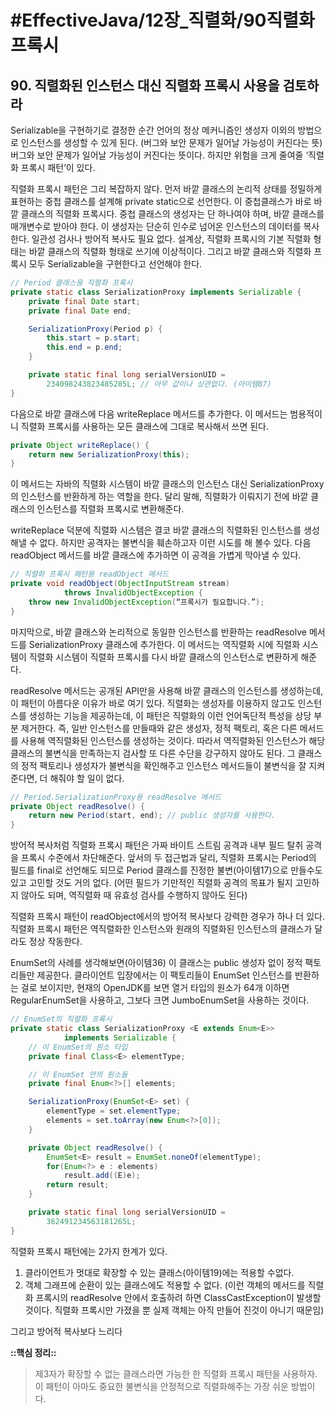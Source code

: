 # #EffectiveJava/12장_직렬화/90직렬화프록시


## 90. 직렬화된 인스턴스 대신 직렬화 프록시 사용을 검토하라


Serializable을 구현하기로 결정한 순간 언어의 정상 메커니즘인 생성자 이외의 방법으로 인스턴스를 생성할 수 있게 된다. (버그와 보안 문제가 일어날 가능성이 커진다는 뜻)
버그와 보안 문제가 일어날 가능성이 커진다는 뜻이다. 하지만 위험을 크게 줄여줄 ‘직렬화 프록시 패턴’이 있다.

직렬화 프록시 패턴은 그리 복잡하지 않다. 먼저 바깥 클래스의 논리적 상태를 정밀하게 표현하는 중첩 클래스를 설계해 private static으로 선언한다. 이 중첩클래스가 바로 바깥 클래스의 직렬화 프록시다. 중첩 클래스의 생성자는 단 하나여야 하며, 바깥 클래스를 매개변수로 받아야 한다. 이 생성자는 단순히 인수로 넘어온 인스턴스의 데이터를 복사한다. 일관성 검사나 방어적 복사도 필요 없다. 설계상, 직렬화 프록시의 기본 직렬화 형태는 바깥 클래스의 직렬화 형태로 쓰기에 이상적이다. 그리고 바깥 클래스와 직렬화 프록시 모두 Serializable을 구현한다고 선언해야 한다.

```java
// Period 클래스용 직렬화 프록시
private static class SerializationProxy implements Serializable {
	private final Date start;
	private final Date end;

	SerializationProxy(Period p) {
		this.start = p.start;
		this.end = p.end;
	}

	private static final long serialVersionUID = 
		234098243823485285L; // 아무 값이나 상관없다. (아이템87)
}
```

다음으로 바깥 클래스에 다음 writeReplace 메서드를 추가한다. 이 메서드는 범용적이니 직렬화 프록시를 사용하는 모든 클래스에 그대로 복사해서 쓰면 된다.

```java
private Object writeReplace() {
	return new SerializationProxy(this);
}
```

이 메서드는 자바의 직렬화 시스템이 바깥 클래스의 인스턴스 대신 SerializationProxy의 인스턴스를 반환하게 하는 역할을 한다. 달리 말해, 직렬화가 이뤄지기 전에 바깥 클래스의 인스턴스를 직렬화 프록시로 변환해준다.

writeReplace 덕분에 직렬화 시스템은 결코 바깥 클래스의 직렬화된 인스턴스를 생성해낼 수 없다. 하지만 공격자는 불변식을 훼손하고자 이런 시도를 해 볼수 있다. 다음 readObject 메서드를 바깥 클래스에 추가하면 이 공격을 가볍게 막아낼 수 있다.

```java
// 직렬화 프록시 패턴용 readObject 메서드
private void readObject(ObjectInputStream stream)
			throws InvalidObjectException {
	throw new InvalidObjectException(“프록시가 필요합니다.”);
}
```

마지막으로, 바깥 클래스와 논리적으로 동일한 인스턴스를 반환하는 readResolve 메서드를 SerializationProxy 클래스에 추가한다. 이 메서드는 역직렬화 시에 직렬화 시스템이 직렬화 시스템이 직렬화 프록시를 다시 바깥 클래스의 인스턴스로 변환하게 해준다.

readResolve 메서드는 공개된 API만을 사용해 바깥 클래스의 인스턴스를 생성하는데, 이 패턴이 아름다운 이유가 바로 여기 있다. 직렬화는 생성자를 이용하지 않고도 인스턴스를 생성하는 기능을 제공하는데, 이 패턴은 직렬화의 이런 언어독단적 특성을 상당 부분 제거한다. 즉, 일반 인스턴스를 만들때와 같은 생성자, 정적 팩토리, 혹은 다른 메서드를 사용해 역직렬화된 인스턴스를 생성하는 것이다. 따라서 역직렬화된 인스턴스가 해당 클래스의 불변식을 만족하는지 검사할 또 다른 수단을 강구하지 않아도 된다. 그 클래스의 정적 팩토리나 생성자가 불변식을 확인해주고 인스턴스 메서드들이 불변식을 잘 지켜준다면, 더 해줘야 할 일이 없다.

```java
// Period.SerializationProxy용 readResolve 메서드
private Object readResolve() {
	return new Period(start, end); // public 생성자를 사용한다.
}
```

방어적 복사처럼 직렬화 프록시 패턴은 가짜 바이트 스트림 공격과 내부 필드 탈취 공격을 프록시 수준에서 차단해준다. 앞서의 두 접근법과 달리, 직렬화 프록시는 Period의 필드를 final로 선언해도 되므로 Period 클래스를 진정한 불변(아이템17)으로 만들수도 있고 고민할 것도 거의 없다. (어떤 필드가 기만적인 직렬화 공격의 목표가 될지 고민하지 않아도 되며, 역직렬화 때 유효성 검사를 수행하지 않아도 된다)

직렬화 프록시 패턴이 readObject에서의 방어적 복사보다 강력한 경우가 하나 더 있다. 직렬화 프록시 패턴은 역직렬화한 인스턴스와 원래의 직렬화된 인스턴스의 클래스가 달라도 정상 작동한다. 

EnumSet의 사례를 생각해보면(아이템36) 이 클래스는 public 생성자 없이 정적 팩토리들만 제공한다. 클라이언트 입장에서는 이 팩토리들이 EnumSet 인스턴스를 반환하는 걸로 보이지만, 현재의 OpenJDK를 보면 열거 타입의 원소가 64개 이하면 RegularEnumSet을 사용하고, 그보다 크면 JumboEnumSet을 사용하는 것이다.

```java
// EnumSet의 직렬화 프록시
private static class SerializationProxy <E extends Enum<E>>
			implements Serializable {
	// 이 EnumSet의 원소 타입
	private final Class<E> elementType;

	// 이 EnumSet 안의 원소들
	private final Enum<?>[] elements;

	SerializationProxy(EnumSet<E> set) {
		elementType = set.elementType;
		elements = set.toArray(new Enum<?>[0]);
	}

	private Object readResolve() {
		EnumSet<E> result = EnumSet.noneOf(elementType);
		for(Enum<?> e : elements)
			result.add((E)e);
		return result;
	}

	private static final long serialVersionUID = 
		362491234563181265L;
}
```

직렬화 프록시 패턴에는 2가지 한계가 있다.

1. 클라이언트가 멋대로 확장할 수 있는 클래스(아이템19)에는 적용할 수없다.
2. 객체 그래프에 순환이 있는 클래스에도 적용할 수 없다. 
(이런 객체의 메서드를 직렬화 프록시의 readResolve 안에서 호출하려 하면 ClassCastException이 발생할 것이다. 직렬화 프록시만 가졌을 뿐 실제 객체는 아직 만들어 진것이 아니기 때문임)

그리고 방어적 복사보다 느리다


**::핵심 정리::** 

> 제3자가 확장할 수 없는 클래스라면 가능한 한 직렬화 프록시 패턴을 사용하자. 이 패턴이 아마도 중요한 불변식을 안정적으로 직렬화해주는 가장 쉬운 방법이다.

